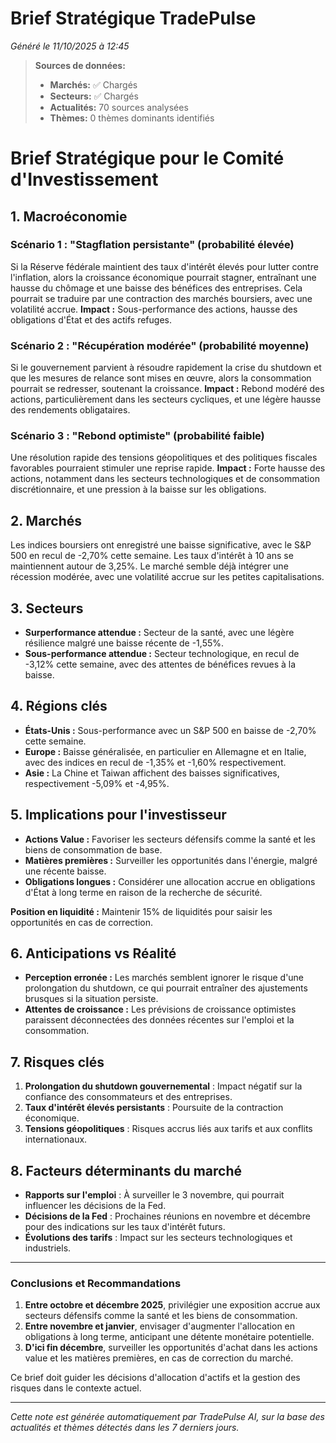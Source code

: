 # Brief Stratégique TradePulse

*Généré le 11/10/2025 à 12:45*

> **Sources de données:**
> - **Marchés:** ✅ Chargés
> - **Secteurs:** ✅ Chargés
> - **Actualités:** 70 sources analysées
> - **Thèmes:** 0 thèmes dominants identifiés

# Brief Stratégique pour le Comité d'Investissement

## 1. Macroéconomie
### Scénario 1 : "Stagflation persistante" (probabilité élevée)
Si la Réserve fédérale maintient des taux d'intérêt élevés pour lutter contre l'inflation, alors la croissance économique pourrait stagner, entraînant une hausse du chômage et une baisse des bénéfices des entreprises. Cela pourrait se traduire par une contraction des marchés boursiers, avec une volatilité accrue. **Impact :** Sous-performance des actions, hausse des obligations d'État et des actifs refuges.

### Scénario 2 : "Récupération modérée" (probabilité moyenne)
Si le gouvernement parvient à résoudre rapidement la crise du shutdown et que les mesures de relance sont mises en œuvre, alors la consommation pourrait se redresser, soutenant la croissance. **Impact :** Rebond modéré des actions, particulièrement dans les secteurs cycliques, et une légère hausse des rendements obligataires.

### Scénario 3 : "Rebond optimiste" (probabilité faible)
Une résolution rapide des tensions géopolitiques et des politiques fiscales favorables pourraient stimuler une reprise rapide. **Impact :** Forte hausse des actions, notamment dans les secteurs technologiques et de consommation discrétionnaire, et une pression à la baisse sur les obligations.

## 2. Marchés
Les indices boursiers ont enregistré une baisse significative, avec le S&P 500 en recul de -2,70% cette semaine. Les taux d'intérêt à 10 ans se maintiennent autour de 3,25%. Le marché semble déjà intégrer une récession modérée, avec une volatilité accrue sur les petites capitalisations.

## 3. Secteurs
- **Surperformance attendue :** Secteur de la santé, avec une légère résilience malgré une baisse récente de -1,55%. 
- **Sous-performance attendue :** Secteur technologique, en recul de -3,12% cette semaine, avec des attentes de bénéfices revues à la baisse.

## 4. Régions clés
- **États-Unis :** Sous-performance avec un S&P 500 en baisse de -2,70% cette semaine.
- **Europe :** Baisse généralisée, en particulier en Allemagne et en Italie, avec des indices en recul de -1,35% et -1,60% respectivement.
- **Asie :** La Chine et Taiwan affichent des baisses significatives, respectivement -5,09% et -4,95%.

## 5. Implications pour l'investisseur
- **Actions Value :** Favoriser les secteurs défensifs comme la santé et les biens de consommation de base.
- **Matières premières :** Surveiller les opportunités dans l'énergie, malgré une récente baisse.
- **Obligations longues :** Considérer une allocation accrue en obligations d'État à long terme en raison de la recherche de sécurité.

**Position en liquidité :** Maintenir 15% de liquidités pour saisir les opportunités en cas de correction.

## 6. Anticipations vs Réalité
- **Perception erronée :** Les marchés semblent ignorer le risque d'une prolongation du shutdown, ce qui pourrait entraîner des ajustements brusques si la situation persiste.
- **Attentes de croissance :** Les prévisions de croissance optimistes paraissent déconnectées des données récentes sur l'emploi et la consommation.

## 7. Risques clés
1. **Prolongation du shutdown gouvernemental** : Impact négatif sur la confiance des consommateurs et des entreprises.
2. **Taux d'intérêt élevés persistants** : Poursuite de la contraction économique.
3. **Tensions géopolitiques** : Risques accrus liés aux tarifs et aux conflits internationaux.

## 8. Facteurs déterminants du marché
- **Rapports sur l'emploi** : À surveiller le 3 novembre, qui pourrait influencer les décisions de la Fed.
- **Décisions de la Fed** : Prochaines réunions en novembre et décembre pour des indications sur les taux d'intérêt futurs.
- **Évolutions des tarifs** : Impact sur les secteurs technologiques et industriels.

---

### Conclusions et Recommandations
1. **Entre octobre et décembre 2025**, privilégier une exposition accrue aux secteurs défensifs comme la santé et les biens de consommation.
2. **Entre novembre et janvier**, envisager d'augmenter l'allocation en obligations à long terme, anticipant une détente monétaire potentielle.
3. **D'ici fin décembre**, surveiller les opportunités d'achat dans les actions value et les matières premières, en cas de correction du marché.

Ce brief doit guider les décisions d'allocation d'actifs et la gestion des risques dans le contexte actuel.

---

*Cette note est générée automatiquement par TradePulse AI, sur la base des actualités et thèmes détectés dans les 7 derniers jours.*
